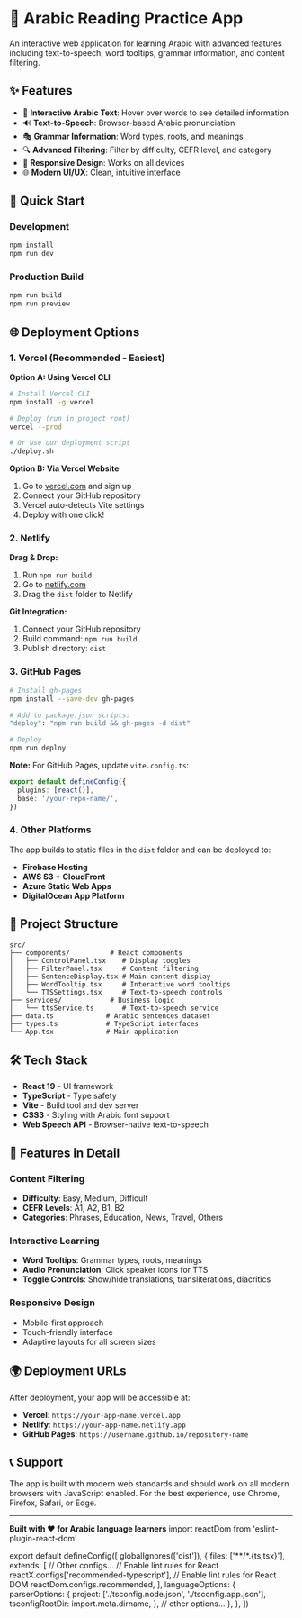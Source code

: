 # 🌟 Arabic Reading Practice App

An interactive web application for learning Arabic with advanced features including text-to-speech, word tooltips, grammar information, and content filtering.

## ✨ Features

- 📖 **Interactive Arabic Text**: Hover over words to see detailed information
- 🔊 **Text-to-Speech**: Browser-based Arabic pronunciation
- 🎭 **Grammar Information**: Word types, roots, and meanings
- 🔍 **Advanced Filtering**: Filter by difficulty, CEFR level, and category
- 📱 **Responsive Design**: Works on all devices
- 🌐 **Modern UI/UX**: Clean, intuitive interface

## 🚀 Quick Start

### Development
```bash
npm install
npm run dev
```

### Production Build
```bash
npm run build
npm run preview
```

## 🌐 Deployment Options

### 1. Vercel (Recommended - Easiest)

**Option A: Using Vercel CLI**
```bash
# Install Vercel CLI
npm install -g vercel

# Deploy (run in project root)
vercel --prod

# Or use our deployment script
./deploy.sh
```

**Option B: Via Vercel Website**
1. Go to [vercel.com](https://vercel.com) and sign up
2. Connect your GitHub repository
3. Vercel auto-detects Vite settings
4. Deploy with one click!

### 2. Netlify

**Drag & Drop:**
1. Run `npm run build`
2. Go to [netlify.com](https://netlify.com)
3. Drag the `dist` folder to Netlify

**Git Integration:**
1. Connect your GitHub repository
2. Build command: `npm run build`
3. Publish directory: `dist`

### 3. GitHub Pages

```bash
# Install gh-pages
npm install --save-dev gh-pages

# Add to package.json scripts:
"deploy": "npm run build && gh-pages -d dist"

# Deploy
npm run deploy
```

**Note:** For GitHub Pages, update `vite.config.ts`:
```typescript
export default defineConfig({
  plugins: [react()],
  base: '/your-repo-name/',
})
```

### 4. Other Platforms

The app builds to static files in the `dist` folder and can be deployed to:
- **Firebase Hosting**
- **AWS S3 + CloudFront**
- **Azure Static Web Apps**
- **DigitalOcean App Platform**

## 📁 Project Structure

```
src/
├── components/          # React components
│   ├── ControlPanel.tsx    # Display toggles
│   ├── FilterPanel.tsx     # Content filtering
│   ├── SentenceDisplay.tsx # Main content display
│   ├── WordTooltip.tsx     # Interactive word tooltips
│   └── TTSSettings.tsx     # Text-to-speech controls
├── services/            # Business logic
│   └── ttsService.ts       # Text-to-speech service
├── data.ts             # Arabic sentences dataset
├── types.ts            # TypeScript interfaces
└── App.tsx             # Main application
```

## 🛠️ Tech Stack

- **React 19** - UI framework
- **TypeScript** - Type safety
- **Vite** - Build tool and dev server
- **CSS3** - Styling with Arabic font support
- **Web Speech API** - Browser-native text-to-speech

## 📱 Features in Detail

### Content Filtering
- **Difficulty**: Easy, Medium, Difficult
- **CEFR Levels**: A1, A2, B1, B2
- **Categories**: Phrases, Education, News, Travel, Others

### Interactive Learning
- **Word Tooltips**: Grammar types, roots, meanings
- **Audio Pronunciation**: Click speaker icons for TTS
- **Toggle Controls**: Show/hide translations, transliterations, diacritics

### Responsive Design
- Mobile-first approach
- Touch-friendly interface
- Adaptive layouts for all screen sizes

## 🌍 Deployment URLs

After deployment, your app will be accessible at:
- **Vercel**: `https://your-app-name.vercel.app`
- **Netlify**: `https://your-app-name.netlify.app`
- **GitHub Pages**: `https://username.github.io/repository-name`

## 📞 Support

The app is built with modern web standards and should work on all modern browsers with JavaScript enabled. For the best experience, use Chrome, Firefox, Safari, or Edge.

---

**Built with ❤️ for Arabic language learners**
import reactDom from 'eslint-plugin-react-dom'

export default defineConfig([
  globalIgnores(['dist']),
  {
    files: ['**/*.{ts,tsx}'],
    extends: [
      // Other configs...
      // Enable lint rules for React
      reactX.configs['recommended-typescript'],
      // Enable lint rules for React DOM
      reactDom.configs.recommended,
    ],
    languageOptions: {
      parserOptions: {
        project: ['./tsconfig.node.json', './tsconfig.app.json'],
        tsconfigRootDir: import.meta.dirname,
      },
      // other options...
    },
  },
])
```
